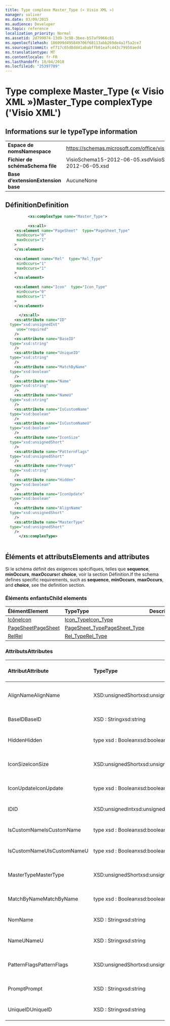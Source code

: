 ```yaml
---
title: Type complexe Master_Type (« Visio XML »)
manager: soliver
ms.date: 03/09/2015
ms.audience: Developer
ms.topic: reference
localization_priority: Normal
ms.assetid: 2d799074-13d9-3c98-3bee-b57af9966c81
ms.openlocfilehash: 186099d495849706f68113abb269de4a1f5a2ce7
ms.sourcegitcommit: ef717c65d8dd41ababffb01eafc443c79950aed4
ms.translationtype: MT
ms.contentlocale: fr-FR
ms.lasthandoff: 10/04/2018
ms.locfileid: "25397709"
---
```

# <a name="mastertype-complextype-visio-xml"></a><span data-ttu-id="5dbcb-102">Type complexe Master_Type (« Visio XML »)</span><span class="sxs-lookup"><span data-stu-id="5dbcb-102">Master_Type complexType ('Visio XML')</span></span>

## <a name="type-information"></a><span data-ttu-id="5dbcb-103">Informations sur le type</span><span class="sxs-lookup"><span data-stu-id="5dbcb-103">Type information</span></span>

|||
|:-----|:-----|
|<span data-ttu-id="5dbcb-104">**Espace de noms**</span><span class="sxs-lookup"><span data-stu-id="5dbcb-104">**Namespace**</span></span> <br/> |https://schemas.microsoft.com/office/visio/2011/1/core  <br/> |
|<span data-ttu-id="5dbcb-105">**Fichier de schéma**</span><span class="sxs-lookup"><span data-stu-id="5dbcb-105">**Schema file**</span></span> <br/> |<span data-ttu-id="5dbcb-106">VisioSchema15-2012-06-05.xsd</span><span class="sxs-lookup"><span data-stu-id="5dbcb-106">VisioSchema15-2012-06-05.xsd</span></span>  <br/> |
|<span data-ttu-id="5dbcb-107">**Base d’extension**</span><span class="sxs-lookup"><span data-stu-id="5dbcb-107">**Extension base**</span></span> <br/> |<span data-ttu-id="5dbcb-108">Aucune</span><span class="sxs-lookup"><span data-stu-id="5dbcb-108">None</span></span>  <br/> |
   
## <a name="definition"></a><span data-ttu-id="5dbcb-109">Définition</span><span class="sxs-lookup"><span data-stu-id="5dbcb-109">Definition</span></span>

```XML
          <xs:complexType name="Master_Type">
          
          <xs:all>
    <xs:element name="PageSheet"  type="PageSheet_Type"
     minOccurs="0"
     maxOccurs="1"
    >
    </xs:element>
    
    <xs:element name="Rel"  type="Rel_Type"
     minOccurs="1"
     maxOccurs="1"
    >
    </xs:element>
    
    <xs:element name="Icon"  type="Icon_Type"
     minOccurs="0"
     maxOccurs="1"
    >
    </xs:element>
    
      </xs:all>
    <xs:attribute name="ID"
  type="xsd:unsignedInt"
     use="required"
    />
    <xs:attribute name="BaseID"
  type="xsd:string"
    />
    <xs:attribute name="UniqueID"
  type="xsd:string"
    />
    <xs:attribute name="MatchByName"
  type="xsd:boolean"
    />
    <xs:attribute name="Name"
  type="xsd:string"
    />
    <xs:attribute name="NameU"
  type="xsd:string"
    />
    <xs:attribute name="IsCustomName"
  type="xsd:boolean"
    />
    <xs:attribute name="IsCustomNameU"
  type="xsd:boolean"
    />
    <xs:attribute name="IconSize"
  type="xsd:unsignedShort"
    />
    <xs:attribute name="PatternFlags"
  type="xsd:unsignedShort"
    />
    <xs:attribute name="Prompt"
  type="xsd:string"
    />
    <xs:attribute name="Hidden"
  type="xsd:boolean"
    />
    <xs:attribute name="IconUpdate"
  type="xsd:boolean"
    />
    <xs:attribute name="AlignName"
  type="xsd:unsignedShort"
    />
    <xs:attribute name="MasterType"
  type="xsd:unsignedShort"
    />
      </xs:complexType>
      
```

## <a name="elements-and-attributes"></a><span data-ttu-id="5dbcb-110">Éléments et attributs</span><span class="sxs-lookup"><span data-stu-id="5dbcb-110">Elements and attributes</span></span>

<span data-ttu-id="5dbcb-111">Si le schéma définit des exigences spécifiques, telles que **sequence**, **minOccurs**, **maxOccurs**et **choice**, voir la section Définition.</span><span class="sxs-lookup"><span data-stu-id="5dbcb-111">If the schema defines specific requirements, such as **sequence**, **minOccurs**, **maxOccurs**, and **choice**, see the definition section.</span></span> 
  
### <a name="child-elements"></a><span data-ttu-id="5dbcb-112">Éléments enfants</span><span class="sxs-lookup"><span data-stu-id="5dbcb-112">Child elements</span></span>

|<span data-ttu-id="5dbcb-113">**Élément**</span><span class="sxs-lookup"><span data-stu-id="5dbcb-113">**Element**</span></span>|<span data-ttu-id="5dbcb-114">**Type**</span><span class="sxs-lookup"><span data-stu-id="5dbcb-114">**Type**</span></span>|<span data-ttu-id="5dbcb-115">**Description**</span><span class="sxs-lookup"><span data-stu-id="5dbcb-115">**Description**</span></span>|
|:-----|:-----|:-----|
|[<span data-ttu-id="5dbcb-116">Icône</span><span class="sxs-lookup"><span data-stu-id="5dbcb-116">Icon</span></span>](icon-element-master_type-complextypevisio-xml.md) <br/> |[<span data-ttu-id="5dbcb-117">Icon_Type</span><span class="sxs-lookup"><span data-stu-id="5dbcb-117">Icon_Type</span></span>](icon_type-complextypevisio-xml.md) <br/> ||
|[<span data-ttu-id="5dbcb-118">PageSheet</span><span class="sxs-lookup"><span data-stu-id="5dbcb-118">PageSheet</span></span>](pagesheet-element-master_type-complextypevisio-xml.md) <br/> |[<span data-ttu-id="5dbcb-119">PageSheet_Type</span><span class="sxs-lookup"><span data-stu-id="5dbcb-119">PageSheet_Type</span></span>](pagesheet_type-complextypevisio-xml.md) <br/> ||
|[<span data-ttu-id="5dbcb-120">Rel</span><span class="sxs-lookup"><span data-stu-id="5dbcb-120">Rel</span></span>](rel-element-master_type-complextypevisio-xml.md) <br/> |[<span data-ttu-id="5dbcb-121">Rel_Type</span><span class="sxs-lookup"><span data-stu-id="5dbcb-121">Rel_Type</span></span>](rel_type-complextypevisio-xml.md) <br/> ||
   
### <a name="attributes"></a><span data-ttu-id="5dbcb-122">Attributs</span><span class="sxs-lookup"><span data-stu-id="5dbcb-122">Attributes</span></span>

|<span data-ttu-id="5dbcb-123">**Attribut**</span><span class="sxs-lookup"><span data-stu-id="5dbcb-123">**Attribute**</span></span>|<span data-ttu-id="5dbcb-124">**Type**</span><span class="sxs-lookup"><span data-stu-id="5dbcb-124">**Type**</span></span>|<span data-ttu-id="5dbcb-125">**Obligatoire**</span><span class="sxs-lookup"><span data-stu-id="5dbcb-125">**Required**</span></span>|<span data-ttu-id="5dbcb-126">**Description**</span><span class="sxs-lookup"><span data-stu-id="5dbcb-126">**Description**</span></span>|<span data-ttu-id="5dbcb-127">**Valeurs possibles**</span><span class="sxs-lookup"><span data-stu-id="5dbcb-127">**Possible values**</span></span>|
|:-----|:-----|:-----|:-----|:-----|
|<span data-ttu-id="5dbcb-128">AlignName</span><span class="sxs-lookup"><span data-stu-id="5dbcb-128">AlignName</span></span>  <br/> |<span data-ttu-id="5dbcb-129">XSD:unsignedShort</span><span class="sxs-lookup"><span data-stu-id="5dbcb-129">xsd:unsignedShort</span></span>  <br/> |<span data-ttu-id="5dbcb-130">facultatif</span><span class="sxs-lookup"><span data-stu-id="5dbcb-130">optional</span></span>  <br/> ||<span data-ttu-id="5dbcb-131">Valeurs du type xsd:unsignedShort.</span><span class="sxs-lookup"><span data-stu-id="5dbcb-131">Values of the xsd:unsignedShort type.</span></span>  <br/> |
|<span data-ttu-id="5dbcb-132">BaseID</span><span class="sxs-lookup"><span data-stu-id="5dbcb-132">BaseID</span></span>  <br/> |<span data-ttu-id="5dbcb-133">XSD : String</span><span class="sxs-lookup"><span data-stu-id="5dbcb-133">xsd:string</span></span>  <br/> |<span data-ttu-id="5dbcb-134">facultatif</span><span class="sxs-lookup"><span data-stu-id="5dbcb-134">optional</span></span>  <br/> ||<span data-ttu-id="5dbcb-135">Valeurs du type xsd : String.</span><span class="sxs-lookup"><span data-stu-id="5dbcb-135">Values of the xsd:string type.</span></span>  <br/> |
|<span data-ttu-id="5dbcb-136">Hidden</span><span class="sxs-lookup"><span data-stu-id="5dbcb-136">Hidden</span></span>  <br/> |<span data-ttu-id="5dbcb-137">type xsd : Boolean</span><span class="sxs-lookup"><span data-stu-id="5dbcb-137">xsd:boolean</span></span>  <br/> |<span data-ttu-id="5dbcb-138">facultatif</span><span class="sxs-lookup"><span data-stu-id="5dbcb-138">optional</span></span>  <br/> ||<span data-ttu-id="5dbcb-139">Valeurs du type de type xsd : Boolean.</span><span class="sxs-lookup"><span data-stu-id="5dbcb-139">Values of the xsd:boolean type.</span></span>  <br/> |
|<span data-ttu-id="5dbcb-140">IconSize</span><span class="sxs-lookup"><span data-stu-id="5dbcb-140">IconSize</span></span>  <br/> |<span data-ttu-id="5dbcb-141">XSD:unsignedShort</span><span class="sxs-lookup"><span data-stu-id="5dbcb-141">xsd:unsignedShort</span></span>  <br/> |<span data-ttu-id="5dbcb-142">facultatif</span><span class="sxs-lookup"><span data-stu-id="5dbcb-142">optional</span></span>  <br/> ||<span data-ttu-id="5dbcb-143">Valeurs du type xsd:unsignedShort.</span><span class="sxs-lookup"><span data-stu-id="5dbcb-143">Values of the xsd:unsignedShort type.</span></span>  <br/> |
|<span data-ttu-id="5dbcb-144">IconUpdate</span><span class="sxs-lookup"><span data-stu-id="5dbcb-144">IconUpdate</span></span>  <br/> |<span data-ttu-id="5dbcb-145">type xsd : Boolean</span><span class="sxs-lookup"><span data-stu-id="5dbcb-145">xsd:boolean</span></span>  <br/> |<span data-ttu-id="5dbcb-146">facultatif</span><span class="sxs-lookup"><span data-stu-id="5dbcb-146">optional</span></span>  <br/> ||<span data-ttu-id="5dbcb-147">Valeurs du type de type xsd : Boolean.</span><span class="sxs-lookup"><span data-stu-id="5dbcb-147">Values of the xsd:boolean type.</span></span>  <br/> |
|<span data-ttu-id="5dbcb-148">ID</span><span class="sxs-lookup"><span data-stu-id="5dbcb-148">ID</span></span>  <br/> |<span data-ttu-id="5dbcb-149">XSD:unsignedInt</span><span class="sxs-lookup"><span data-stu-id="5dbcb-149">xsd:unsignedInt</span></span>  <br/> |<span data-ttu-id="5dbcb-150">obligatoire</span><span class="sxs-lookup"><span data-stu-id="5dbcb-150">required</span></span>  <br/> ||<span data-ttu-id="5dbcb-151">Valeurs du type xsd:unsignedInt.</span><span class="sxs-lookup"><span data-stu-id="5dbcb-151">Values of the xsd:unsignedInt type.</span></span>  <br/> |
|<span data-ttu-id="5dbcb-152">IsCustomName</span><span class="sxs-lookup"><span data-stu-id="5dbcb-152">IsCustomName</span></span>  <br/> |<span data-ttu-id="5dbcb-153">type xsd : Boolean</span><span class="sxs-lookup"><span data-stu-id="5dbcb-153">xsd:boolean</span></span>  <br/> |<span data-ttu-id="5dbcb-154">facultatif</span><span class="sxs-lookup"><span data-stu-id="5dbcb-154">optional</span></span>  <br/> ||<span data-ttu-id="5dbcb-155">Valeurs du type de type xsd : Boolean.</span><span class="sxs-lookup"><span data-stu-id="5dbcb-155">Values of the xsd:boolean type.</span></span>  <br/> |
|<span data-ttu-id="5dbcb-156">IsCustomNameU</span><span class="sxs-lookup"><span data-stu-id="5dbcb-156">IsCustomNameU</span></span>  <br/> |<span data-ttu-id="5dbcb-157">type xsd : Boolean</span><span class="sxs-lookup"><span data-stu-id="5dbcb-157">xsd:boolean</span></span>  <br/> |<span data-ttu-id="5dbcb-158">facultatif</span><span class="sxs-lookup"><span data-stu-id="5dbcb-158">optional</span></span>  <br/> ||<span data-ttu-id="5dbcb-159">Valeurs du type de type xsd : Boolean.</span><span class="sxs-lookup"><span data-stu-id="5dbcb-159">Values of the xsd:boolean type.</span></span>  <br/> |
|<span data-ttu-id="5dbcb-160">MasterType</span><span class="sxs-lookup"><span data-stu-id="5dbcb-160">MasterType</span></span>  <br/> |<span data-ttu-id="5dbcb-161">XSD:unsignedShort</span><span class="sxs-lookup"><span data-stu-id="5dbcb-161">xsd:unsignedShort</span></span>  <br/> |<span data-ttu-id="5dbcb-162">facultatif</span><span class="sxs-lookup"><span data-stu-id="5dbcb-162">optional</span></span>  <br/> ||<span data-ttu-id="5dbcb-163">Valeurs du type xsd:unsignedShort.</span><span class="sxs-lookup"><span data-stu-id="5dbcb-163">Values of the xsd:unsignedShort type.</span></span>  <br/> |
|<span data-ttu-id="5dbcb-164">MatchByName</span><span class="sxs-lookup"><span data-stu-id="5dbcb-164">MatchByName</span></span>  <br/> |<span data-ttu-id="5dbcb-165">type xsd : Boolean</span><span class="sxs-lookup"><span data-stu-id="5dbcb-165">xsd:boolean</span></span>  <br/> |<span data-ttu-id="5dbcb-166">facultatif</span><span class="sxs-lookup"><span data-stu-id="5dbcb-166">optional</span></span>  <br/> ||<span data-ttu-id="5dbcb-167">Valeurs du type de type xsd : Boolean.</span><span class="sxs-lookup"><span data-stu-id="5dbcb-167">Values of the xsd:boolean type.</span></span>  <br/> |
|<span data-ttu-id="5dbcb-168">Nom</span><span class="sxs-lookup"><span data-stu-id="5dbcb-168">Name</span></span>  <br/> |<span data-ttu-id="5dbcb-169">XSD : String</span><span class="sxs-lookup"><span data-stu-id="5dbcb-169">xsd:string</span></span>  <br/> |<span data-ttu-id="5dbcb-170">facultatif</span><span class="sxs-lookup"><span data-stu-id="5dbcb-170">optional</span></span>  <br/> ||<span data-ttu-id="5dbcb-171">Valeurs du type xsd : String.</span><span class="sxs-lookup"><span data-stu-id="5dbcb-171">Values of the xsd:string type.</span></span>  <br/> |
|<span data-ttu-id="5dbcb-172">NameU</span><span class="sxs-lookup"><span data-stu-id="5dbcb-172">NameU</span></span>  <br/> |<span data-ttu-id="5dbcb-173">XSD : String</span><span class="sxs-lookup"><span data-stu-id="5dbcb-173">xsd:string</span></span>  <br/> |<span data-ttu-id="5dbcb-174">facultatif</span><span class="sxs-lookup"><span data-stu-id="5dbcb-174">optional</span></span>  <br/> ||<span data-ttu-id="5dbcb-175">Valeurs du type xsd : String.</span><span class="sxs-lookup"><span data-stu-id="5dbcb-175">Values of the xsd:string type.</span></span>  <br/> |
|<span data-ttu-id="5dbcb-176">PatternFlags</span><span class="sxs-lookup"><span data-stu-id="5dbcb-176">PatternFlags</span></span>  <br/> |<span data-ttu-id="5dbcb-177">XSD:unsignedShort</span><span class="sxs-lookup"><span data-stu-id="5dbcb-177">xsd:unsignedShort</span></span>  <br/> |<span data-ttu-id="5dbcb-178">facultatif</span><span class="sxs-lookup"><span data-stu-id="5dbcb-178">optional</span></span>  <br/> ||<span data-ttu-id="5dbcb-179">Valeurs du type xsd:unsignedShort.</span><span class="sxs-lookup"><span data-stu-id="5dbcb-179">Values of the xsd:unsignedShort type.</span></span>  <br/> |
|<span data-ttu-id="5dbcb-180">Prompt</span><span class="sxs-lookup"><span data-stu-id="5dbcb-180">Prompt</span></span>  <br/> |<span data-ttu-id="5dbcb-181">XSD : String</span><span class="sxs-lookup"><span data-stu-id="5dbcb-181">xsd:string</span></span>  <br/> |<span data-ttu-id="5dbcb-182">facultatif</span><span class="sxs-lookup"><span data-stu-id="5dbcb-182">optional</span></span>  <br/> ||<span data-ttu-id="5dbcb-183">Valeurs du type xsd : String.</span><span class="sxs-lookup"><span data-stu-id="5dbcb-183">Values of the xsd:string type.</span></span>  <br/> |
|<span data-ttu-id="5dbcb-184">UniqueID</span><span class="sxs-lookup"><span data-stu-id="5dbcb-184">UniqueID</span></span>  <br/> |<span data-ttu-id="5dbcb-185">XSD : String</span><span class="sxs-lookup"><span data-stu-id="5dbcb-185">xsd:string</span></span>  <br/> |<span data-ttu-id="5dbcb-186">facultatif</span><span class="sxs-lookup"><span data-stu-id="5dbcb-186">optional</span></span>  <br/> ||<span data-ttu-id="5dbcb-187">Valeurs du type xsd : String.</span><span class="sxs-lookup"><span data-stu-id="5dbcb-187">Values of the xsd:string type.</span></span>  <br/> |
   

